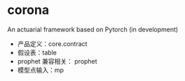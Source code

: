 # corona
An actuarial framework based on Pytorch (in development)

- 产品定义：core.contract
- 假设表：table
- prophet 兼容相关： prophet
- 模型点输入：mp
